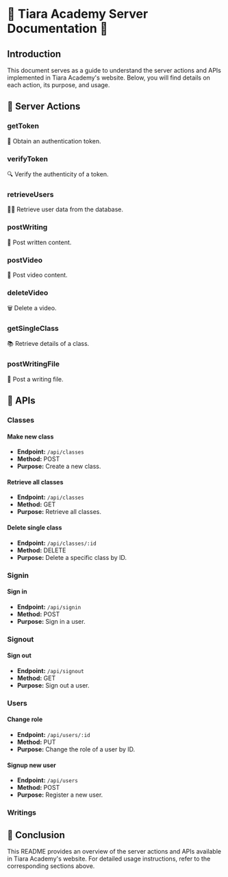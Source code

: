 # 🌟 Tiara Academy Server Documentation 🌟

## Introduction

This document serves as a guide to understand the server actions and APIs implemented in Tiara Academy's website. Below, you will find details on each action, its purpose, and usage.

## 🚀 Server Actions

### getToken

🔐 Obtain an authentication token.

### verifyToken

🔍 Verify the authenticity of a token.

### retrieveUsers

👩‍💻 Retrieve user data from the database.

### postWriting

📝 Post written content.

### postVideo

🎥 Post video content.

### deleteVideo

🗑️ Delete a video.

### getSingleClass

📚 Retrieve details of a class.

### postWritingFile

📄 Post a writing file.

## 📡 APIs

### Classes

#### Make new class

- **Endpoint:** `/api/classes`
- **Method:** POST
- **Purpose:** Create a new class.

#### Retrieve all classes

- **Endpoint:** `/api/classes`
- **Method:** GET
- **Purpose:** Retrieve all classes.

#### Delete single class

- **Endpoint:** `/api/classes/:id`
- **Method:** DELETE
- **Purpose:** Delete a specific class by ID.

### Signin

#### Sign in

- **Endpoint:** `/api/signin`
- **Method:** POST
- **Purpose:** Sign in a user.

### Signout

#### Sign out

- **Endpoint:** `/api/signout`
- **Method:** GET
- **Purpose:** Sign out a user.

### Users

#### Change role

- **Endpoint:** `/api/users/:id`
- **Method:** PUT
- **Purpose:** Change the role of a user by ID.

#### Signup new user

- **Endpoint:** `/api/users`
- **Method:** POST
- **Purpose:** Register a new user.

### Writings

## 🎉 Conclusion

This README provides an overview of the server actions and APIs available in Tiara Academy's website. For detailed usage instructions, refer to the corresponding sections above.

